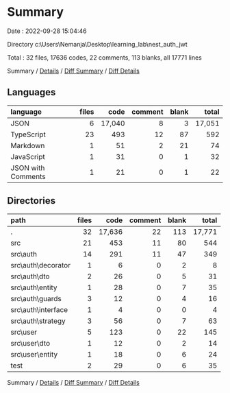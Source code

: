 # Summary

Date : 2022-09-28 15:04:46

Directory c:\\Users\\Nemanja\\Desktop\\learning_lab\\nest_auth_jwt

Total : 32 files,  17636 codes, 22 comments, 113 blanks, all 17771 lines

Summary / [Details](details.md) / [Diff Summary](diff.md) / [Diff Details](diff-details.md)

## Languages
| language | files | code | comment | blank | total |
| :--- | ---: | ---: | ---: | ---: | ---: |
| JSON | 6 | 17,040 | 8 | 3 | 17,051 |
| TypeScript | 23 | 493 | 12 | 87 | 592 |
| Markdown | 1 | 51 | 2 | 21 | 74 |
| JavaScript | 1 | 31 | 0 | 1 | 32 |
| JSON with Comments | 1 | 21 | 0 | 1 | 22 |

## Directories
| path | files | code | comment | blank | total |
| :--- | ---: | ---: | ---: | ---: | ---: |
| . | 32 | 17,636 | 22 | 113 | 17,771 |
| src | 21 | 453 | 11 | 80 | 544 |
| src\\auth | 14 | 291 | 11 | 47 | 349 |
| src\\auth\\decorator | 1 | 6 | 0 | 2 | 8 |
| src\\auth\\dto | 2 | 26 | 0 | 5 | 31 |
| src\\auth\\entity | 1 | 28 | 0 | 7 | 35 |
| src\\auth\\guards | 3 | 12 | 0 | 4 | 16 |
| src\\auth\\interface | 1 | 4 | 0 | 0 | 4 |
| src\\auth\\strategy | 3 | 56 | 0 | 7 | 63 |
| src\\user | 5 | 123 | 0 | 22 | 145 |
| src\\user\\dto | 1 | 12 | 0 | 2 | 14 |
| src\\user\\entity | 1 | 18 | 0 | 6 | 24 |
| test | 2 | 29 | 0 | 6 | 35 |

Summary / [Details](details.md) / [Diff Summary](diff.md) / [Diff Details](diff-details.md)